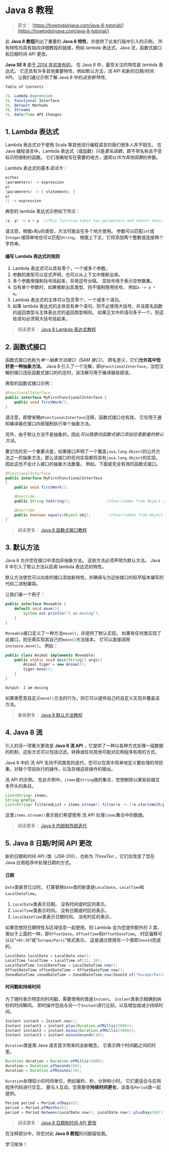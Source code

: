 # Java 8 教程

> 原文： [https://howtodoinjava.com/java-8-tutorial/](https://howtodoinjava.com/java-8-tutorial/)

此 **Java 8 教程**列出了重要的 **Java 8 特性**，并提供了此发行版中引入的示例。 所有特性均具有指向详细教程的链接，例如 lambda 表达式，Java 流，函数式接口和日期时间 API 更改。

**Java SE 8** 是[于 2014 年初发布的](https://blogs.oracle.com/thejavatutorials/jdk-8-is-released)。 在 Java 8 中，最受关注的特性是 lambda 表达式。 它还具有许多其他重要特性，例如默认方法，流 API 和新的日期/时间 API。 让我们通过示例了解 Java 8 中的*这些新特性*。

```java
Table of Contents

1\. Lambda Expression
2\. Functional Interface
3\. Default Methods
4\. Streams
5\. Date/Time API Changes
```

## 1\. Lambda 表达式

Lambda 表达式对于使用 Scala 等其他流行编程语言的我们很多人并不陌生。 在 Java 编程语言中，Lambda 表达式（或函数）只是*匿名函数*，即不带名称且不受标识符限制的函数。 它们准确地写在需要的地方，通常以*作为其他函数*的参数。

Lambda 表达式的基本*语法为：*

```java
either
(parameters) -> expression
or
(parameters) -> { statements; }
or 
() -> expression

```

典型的 lambda 表达式示例如下所示：

```java
(x, y) -> x + y  //This function takes two parameters and return their sum.

```

请注意，根据`x`和`y`的类型，方法可能会在多个地方使用。 参数可以匹配`int`或`Integer`或简单地也可以匹配`String`。 根据上下文，它将添加两个整数或连接两个字符串。

#### 编写 Lambda 表达式的规则

1.  Lambda 表达式可以具有零个，一个或多个参数。
2.  参数的类型可以显式声明，也可以从上下文中推断出来。
3.  多个参数用强制括号括起来，并用逗号分隔。 空括号用于表示空参数集。
4.  当有单个参数时，如果推断出其类型，则不强制使用括号。 例如`a -> a * a`。
5.  Lambda 表达式的主体可以包含零个，一个或多个语句。
6.  如果 lambda 表达式的主体具有单个语句，则不必使用大括号，并且匿名函数的返回类型与主体表达式的返回类型相同。 如果正文中的语句多于一个，则这些语句必须用大括号括起来。

> 阅读更多： [Java 8 Lambda 表达式教程](//howtodoinjava.com/java8/complete-lambda-expressions-tutorial-in-java/)

## 2\. 函数式接口

函数式接口也称为*单一抽象方法接口（SAM 接口）*。 顾名思义，它们**允许其中恰好是一种抽象方法**。 Java 8 引入了一个注解，即`@FunctionalInterface`，当您注解的接口违反函数式接口的约定时，该注解可用于编译器级错误。

典型的函数式接口示例：

```java
@FunctionalInterface
public interface MyFirstFunctionalInterface {
	public void firstWork();
}

```

请注意，即使省略`@FunctionalInterface`注释，函数式接口也有效。 它仅用于通知编译器在接口内部强制执行单个抽象方法。

另外，由于默认方法不是抽象的，因此*可以随意向函数式接口添加任意数量的默认方法*。

要记住的另一个重要点是，如果接口声明了一个覆盖`java.lang.Object`的公共方法之一的抽象方法，那么该接口的任何实现都将具有`java.lang.Object`的实现，因此这也不会计入接口的抽象方法数量。 例如，下面是完全有效的函数式接口。

```java
@FunctionalInterface
public interface MyFirstFunctionalInterface 
{
	public void firstWork();

	@Override
	public String toString();                //Overridden from Object class

	@Override
	public boolean equals(Object obj);        //Overridden from Object class
}

```

> 阅读更多： [Java 8 函数式接口教程](//howtodoinjava.com/java8/functional-interface-tutorial/)

## 3\. 默认方法

Java 8 允许您在接口中添加非抽象方法。 这些方法必须声明为默认方法。 Java 8 中引入了默认方法以启用 lambda 表达式的特性。

默认方法使您可以向库的接口添加新特性，并确保与为这些接口的较早版本编写的代码二进制兼容。

让我们看一个例子：

```java
public interface Moveable {
    default void move(){
        System.out.println("I am moving");
    }
}

```

`Moveable`接口定义了一种方法`move()`，并提供了默认实现。 如果有任何类实现了此接口，则无需实现其自己的`move()`方法版本。 它可以直接调用`instance.move()`。 例如：

```java
public class Animal implements Moveable{
    public static void main(String[] args){
        Animal tiger = new Animal();
        tiger.move();
    }
}

Output: I am moving

```

如果类愿意自定义`move()`方法的行为，则它可以提供自己的自定义实现并覆盖该方法。

> 重做更多： [Java 8 默认方法教程](//howtodoinjava.com/java8/default-methods-in-java-8/)

## 4\. Java 8 流

引入的另一项重大更改是 **Java 8 流 API** ，它提供了一种以各种方式处理一组数据的机制，这些方式可以包括过滤，转换或任何其他可能对应用程序有用的方式。

Java 8 中的 流 API 支持不同类型的迭代，您可以在其中简单地定义要处理的项目集，对每个项目执行的操作，以及存储这些操作的输出。

流 API 的示例。 在此示例中，`items`是`String`值的集合，您想删除以某些前缀文本开头的条目。

```java
List<String> items;
String prefix;
List<String> filteredList = items.stream().filter(e -> (!e.startsWith(prefix))).collect(Collectors.toList());

```

这里`items.stream()`表示我们希望使用 流 API 处理`items`集合中的数据。

> 阅读更多： [Java 8 内部和外部迭代](//howtodoinjava.com/java8/java-8-tutorial-internal-vs-external-iteration/)

## 5\. Java 8 日期/时间 API 更改

新的日期和时间 API /类（JSR-310），也称为 *ThreeTen* ，它们仅改变了您在 Java 应用程序中处理日期的方式。

#### 日期

`Date`类甚至已过时。 打算替换`Date`类的新类是`LocalDate`，`LocalTime`和`LocalDateTime`。

1.  `LocalDate`类表示日期。 没有时间或时区的表示。
2.  `LocalTime`类表示时间。 没有日期或时区的表示。
3.  `LocalDateTime`类表示日期时间。 没有时区的表示。

如果您想将日期特性与区域信息一起使用，则 Lambda 会为您提供额外的 3 类，类似于上面的一种，即`OffsetDate`，`OffsetTime`和`OffsetDateTime`。 时区偏移可以以“`+05:30`”或“`Europe/Paris`”格式表示。 这是通过使用另一个类即`ZoneId`完成的。

```java
LocalDate localDate = LocalDate.now();
LocalTime localTime = LocalTime.of(12, 20);
LocalDateTime localDateTime = LocalDateTime.now(); 
OffsetDateTime offsetDateTime = OffsetDateTime.now();
ZonedDateTime zonedDateTime = ZonedDateTime.now(ZoneId.of("Europe/Paris"));

```

#### 时间戳和持续时间

为了随时表示特定的时间戳，需要使用的类是`Instant`。 `Instant`类表示精确到纳秒的时间瞬间。 即时操作包括与另一个`Instant`进行比较，以及增加或减少持续时间。

```java
Instant instant = Instant.now();
Instant instant1 = instant.plus(Duration.ofMillis(5000));
Instant instant2 = instant.minus(Duration.ofMillis(5000));
Instant instant3 = instant.minusSeconds(10);

```

`Duration`类是用 Java 语言首次带来的全新概念。 它表示两个时间戳之间的时差。

```java
Duration duration = Duration.ofMillis(5000);
duration = Duration.ofSeconds(60);
duration = Duration.ofMinutes(10);

```

`Duration`处理较小的时间单位，例如毫秒，秒，分钟和小时。 它们更适合与应用程序代码进行交互。 要与人互动，您需要使**持续时间更长**，该类与`Period`类一起提供。

```java
Period period = Period.ofDays(6);
period = Period.ofMonths(6);
period = Period.between(LocalDate.now(), LocalDate.now().plusDays(60));

```

> 阅读更多： [Java 8 日期和时间 API 更改](//howtodoinjava.com/java8/date-and-time-api-changes-in-java-8-lambda/)

在注释部分中，将您对此 **Java 8 教程**的问题留给我。

学习愉快！